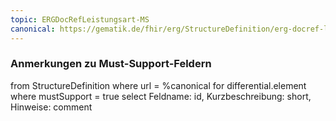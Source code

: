 ```yaml
---
topic: ERGDocRefLeistungsart-MS
canonical: https://gematik.de/fhir/erg/StructureDefinition/erg-docref-leistungsart
---
```


### Anmerkungen zu Must-Support-Feldern

<fql>
from
	StructureDefinition
where 
    url = %canonical
for differential.element
where mustSupport = true
select
	Feldname: id, Kurzbeschreibung: short, Hinweise: comment
</fql>

